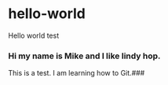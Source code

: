 # hello-world
Hello world test
### Hi my name is Mike and I like lindy hop. 
This is a test.
I am learning how to Git.###
